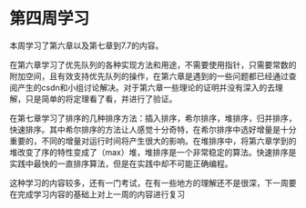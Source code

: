 # 第四周学习

本周学习了第六章以及第七章到7.7的内容。

​		在第六章学习了优先队列的各种实现方法和用途，不需要使用指针，只需要常数的附加空间，且有效支持优先队列的操作，在第六章是遇到的一些问题都已经通过查阅产生的csdn和小组讨论解决。对于第六章一些理论的证明并没有深入的去理解，只是简单的将定理看了看，并进行了验证。

​		在第七章学习了排序的几种排序方法：插入排序，希尔排序，堆排序，归并排序，快速排序。其中希尔排序的方法让人感觉十分奇特，在希尔排序中选好增量是十分重要的，不同的增量对运行时间将产生很大的影响。在堆排序中，将第六章学到的堆改变了序的特性变成了（max）堆，堆排序是一个非常稳定的算法。快速排序是实践中最快的一直排序算法，但是在实践中却不可能正确编程。

​		这种学习的内容较多，还有一门考试，在有一些地方的理解还不是很深，下一周要在完成学习内容的基础上对上一周的内容进行复习
